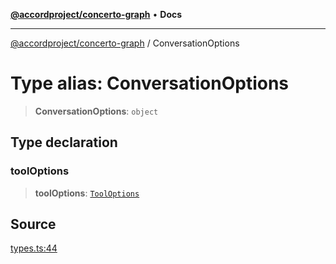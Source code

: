 [**@accordproject/concerto-graph**](../README.md) • **Docs**

***

[@accordproject/concerto-graph](../README.md) / ConversationOptions

# Type alias: ConversationOptions

> **ConversationOptions**: `object`

## Type declaration

### toolOptions

> **toolOptions**: [`ToolOptions`](ToolOptions.md)

## Source

[types.ts:44](https://github.com/accordproject/lab-concerto-graph/blob/4f9bc9d221981b215096d0e5223994bc8c2351f5/src/types.ts#L44)
